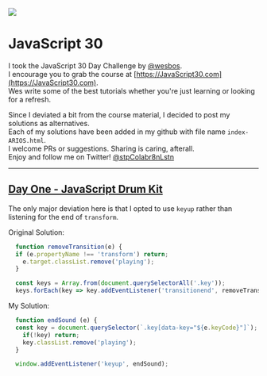 ![](https://javascript30.com/images/JS3-social-share.png)

# JavaScript 30

I took the JavaScript 30 Day Challenge by [@wesbos](https://twitter.com/wesbos).  
I encourage you to grab the course at [https://JavaScript30.com](https://JavaScript30.com).  
Wes write some of the best tutorials whether you're just learning or looking for a refresh.

Since I deviated a bit from the course material, I decided to post my solutions as alternatives.  
Each of my solutions have been added in my github with file name `index-ARIOS.html`.  
I welcome PRs or suggestions. Sharing is caring, afterall.  
Enjoy and follow me on Twitter! [@stpColabr8nLstn](https://twitter.com/stpcolabr8nlstn)

---

## [Day One - JavaScript Drum Kit](https://github.com/stpCollabr8nLstn/JavaScript30/tree/master/01%20-%20JavaScript%20Drum%20Kit)

The only major deviation here is that I opted to use `keyup` rather than listening for the end of `transform`.

Original Solution:  

```javascript  
  function removeTransition(e) {
  if (e.propertyName !== 'transform') return;
    e.target.classList.remove('playing');
  }

  const keys = Array.from(document.querySelectorAll('.key'));
  keys.forEach(key => key.addEventListener('transitionend', removeTransition));
```

My Solution:  

```javascript  
  function endSound (e) {
  const key = document.querySelector(`.key[data-key="${e.keyCode}"]`);
    if(!key) return;
    key.classList.remove('playing');
  }

  window.addEventListener('keyup', endSound);
```

